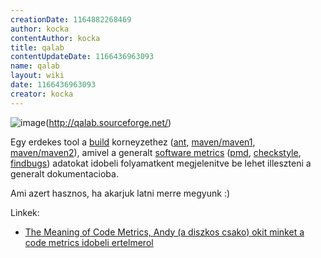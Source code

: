 ```yaml
---
creationDate: 1164882268469 
author: kocka 
contentAuthor: kocka 
title: qalab 
contentUpdateDate: 1166436963093 
name: qalab 
layout: wiki 
date: 1166436963093 
creator: kocka 
---
```

![image](http://www.objectlab.co.uk/images/qalab.gif)(http://qalab.sourceforge.net/)

Egy erdekes tool a [build](build.html) korneyzethez ([ant](ant.html), [maven/maven1](maven/maven1.html), [maven/maven2](maven/maven2.html)), amivel a generalt [software metrics](Software%20Metrics.html) ([pmd](PMD.html), [checkstyle](checkstyle.html), [findbugs](findbugs.html)) adatokat idobeli folyamatkent megjelenitve be lehet illeszteni a generalt dokumentacioba. 

Ami azert hasznos, ha akarjuk latni merre megyunk :)

Linkek:

*   [The Meaning of Code Metrics, Andy (a diszkos csako) okit minket a code metrics idobeli ertelmerol](http://thediscoblog.com/2006/12/15/the-meaning-of-code-metrics/)




